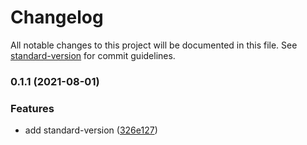 # Changelog

All notable changes to this project will be documented in this file. See [standard-version](https://github.com/conventional-changelog/standard-version) for commit guidelines.

### 0.1.1 (2021-08-01)


### Features

* add standard-version ([326e127](https://github.com/Railly/UNMSM_G06_GCS/commit/326e127a21c752879c93895cb510d0fa2b832fe1))
